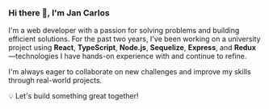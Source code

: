 ### Hi there 👋, I'm Jan Carlos

I'm a web developer with a passion for solving problems and building efficient solutions. For the past two years, I've been working on a university project using **React**, **TypeScript**, **Node.js**, **Sequelize**, **Express**, and **Redux**—technologies I have hands-on experience with and continue to refine.

I'm always eager to collaborate on new challenges and improve my skills through real-world projects.

💡 Let's build something great together!
